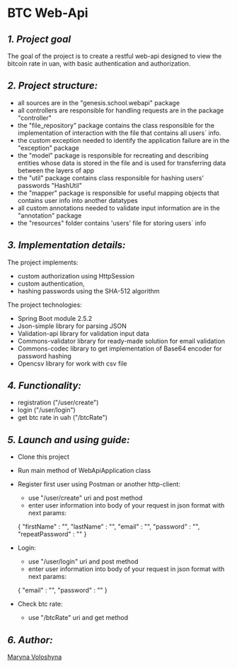 **BTC Web-Api** 
=====================

***1. Project goal***
-----------------------------------
The goal of the project is to create a restful web-api designed to view the bitcoin rate in uan, with basic authentication and authorization.
 
***2. Project structure:***
-----------------------------------
* all sources are in the "genesis.school.webapi" package
* all controllers are responsible for handling requests are in the package "controller"
* the "file_repository" package contains the class responsible for the implementation of interaction with the file that contains all users` info.
* the custom exception needed to identify the application failure are in the "exception" package
* the "model" package is responsible for recreating and describing entities whose data is stored in the file and is used for transferring data between the layers of app 
* the "util" package contains class responsible for hashing users' passwords "HashUtil"
* the "mapper" package is responsible for useful mapping objects that contains user info into another datatypes
* all custom annotations needed to validate input information are in the "annotation" package
* the "resources" folder contains 'users' file for storing users` info

***3. Implementation details:***
-----------------------------------
The project implements:
* custom authorization using HttpSession
* custom authentication,
* hashing passwords using the SHA-512 algorithm

The project technologies:
* Spring Boot module 2.5.2
* Json-simple library for parsing JSON
* Validation-api library for validation input data
* Commons-validator library for ready-made solution for email validation
* Commons-codec library to get implementation of Base64 encoder for password hashing 
* Opencsv library for work with csv file

***4. Functionality:***
-----------------------------------
* registration ("/user/create")
* login ("/user/login")
* get btc rate in uah ("/btcRate")

***5. Launch and using guide:***
-----------------------------------
* Clone this project 
* Run main method of WebApiApplication class
* Register first user using Postman or another http-client:
  * use "/user/create" uri and post method
  * enter user information into body of your request in json format with next params:
  
  {
    "firstName" : "",
    "lastName" : "",
    "email" : "",
    "password" : "", 
    "repeatPassword" : ""
  }
  
* Login:
  * use "/user/login" uri and post method
  * enter user information into body of your request in json format with next params:
  
  {
    "email" : "",
    "password" : ""
  }
  
* Check btc rate:
  * use "/btcRate" uri and get method  

***6. Author:***
-----------------------------------
[Maryna Voloshyna](https://github.com/voloshynamaryna11)